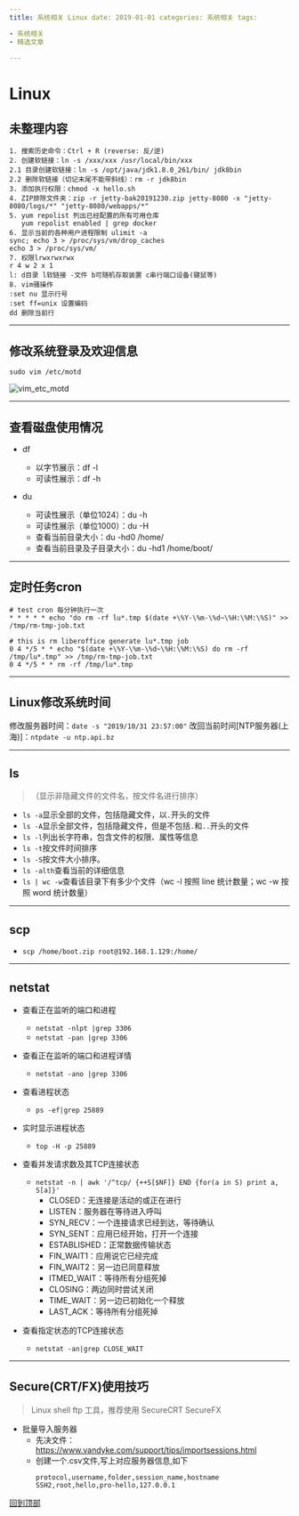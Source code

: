 ```yaml
---
title: 系统相关 Linux date: 2019-01-01 categories: 系统相关 tags:

- 系统相关
- 精选文章

---
```


# Linux

## 未整理内容

```
1. 搜索历史命令：Ctrl + R (reverse: 反/逆)
2. 创建软链接：ln -s /xxx/xxx /usr/local/bin/xxx
2.1 目录创建软链接：ln -s /opt/java/jdk1.8.0_261/bin/ jdk8bin
2.2 删除软链接（切记末尾不能带斜线）：rm -r jdk8bin
3. 添加执行权限：chmod -x hello.sh
4. ZIP排除文件夹：zip -r jetty-bak20191230.zip jetty-8080 -x "jetty-8080/logs/*" "jetty-8080/webapps/*"
5. yum repolist 列出已经配置的所有可用仓库
   yum repolist enabled | grep docker
6. 显示当前的各种用户进程限制 ulimit -a
sync; echo 3 > /proc/sys/vm/drop_caches 
echo 3 > /proc/sys/vm/
7. 权限lrwxrwxrwx
r 4 w 2 x 1
l: d目录 l软链接 -文件 b可随机存取装置 c串行端口设备(键鼠等)
8. vim骚操作
:set nu 显示行号
:set ff=unix 设置编码
dd 删除当前行
```

---

## 修改系统登录及欢迎信息

`sudo vim /etc/motd`

![vim_etc_motd](https://gitee.com/AmosWang/resource/raw/master/image/linux/vim_etc_motd.png)

---

## 查看磁盘使用情况

- df
    - 以字节展示：df -l
    - 可读性展示：df -h

- du
    - 可读性展示（单位1024）：du -h
    - 可读性展示（单位1000）：du -H
    - 查看当前目录大小：du -hd0 /home/
    - 查看当前目录及子目录大小：du -hd1 /home/boot/

---

## 定时任务cron

```
# test cron 每分钟执行一次
* * * * * echo "do rm -rf lu*.tmp $(date +\%Y-\%m-\%d~\%H:\%M:\%S)" >> /tmp/rm-tmp-job.txt
```

```
# this is rm liberoffice generate lu*.tmp job
0 4 */5 * * echo "$(date +\%Y-\%m-\%d~\%H:\%M:\%S) do rm -rf /tmp/lu*.tmp" >> /tmp/rm-tmp-job.txt
0 4 */5 * * rm -rf /tmp/lu*.tmp
```

---

## Linux修改系统时间

修改服务器时间：`date -s "2019/10/31 23:57:00"`
改回当前时间[NTP服务器(上海)]：`ntpdate -u ntp.api.bz`

---

## ls

> （显示非隐藏文件的文件名，按文件名进行排序）

- `ls -a`显示全部的文件，包括隐藏文件，以`.`开头的文件
- `ls -A`显示全部文件，包括隐藏文件，但是不包括`.`和`..`开头的文件
- `ls -l`列出长字符串，包含文件的权限、属性等信息
- `ls -t`按文件时间排序
- `ls -S`按文件大小排序。
- `ls -alth`查看当前的详细信息
- `ls | wc -w`查看该目录下有多少个文件（wc -l 按照 line 统计数量；wc -w 按照 word 统计数量）

---

## scp

- `scp /home/boot.zip root@192.168.1.129:/home/`

---

## netstat

- 查看正在监听的端口和进程
    - `netstat -nlpt |grep 3306`
    - `netstat -pan |grep 3306`

- 查看正在监听的端口和进程详情
    - `netstat -ano |grep 3306`

- 查看进程状态
    - `ps -ef|grep 25889`

- 实时显示进程状态
    - `top -H -p 25889`

- 查看并发请求数及其TCP连接状态
    - `netstat -n | awk '/^tcp/ {++S[$NF]} END {for(a in S) print a, S[a]}'`
        - CLOSED：无连接是活动的或正在进行
        - LISTEN：服务器在等待进入呼叫
        - SYN_RECV：一个连接请求已经到达，等待确认
        - SYN_SENT：应用已经开始，打开一个连接
        - ESTABLISHED：正常数据传输状态
        - FIN_WAIT1：应用说它已经完成
        - FIN_WAIT2：另一边已同意释放
        - ITMED_WAIT：等待所有分组死掉
        - CLOSING：两边同时尝试关闭
        - TIME_WAIT：另一边已初始化一个释放
        - LAST_ACK：等待所有分组死掉

- 查看指定状态的TCP连接状态
    - `netstat -an|grep CLOSE_WAIT`

---

## Secure(CRT/FX)使用技巧

> Linux shell ftp 工具，推荐使用 SecureCRT SecureFX

- 批量导入服务器
    - 先决文件：https://www.vandyke.com/support/tips/importsessions.html
    - 创建一个.csv文件,写上对应服务器信息,如下
      ```
      protocol,username,folder,session_name,hostname
      SSH2,root,hello,pro-hello,127.0.0.1
      ```

[回到顶部](#Linux)
